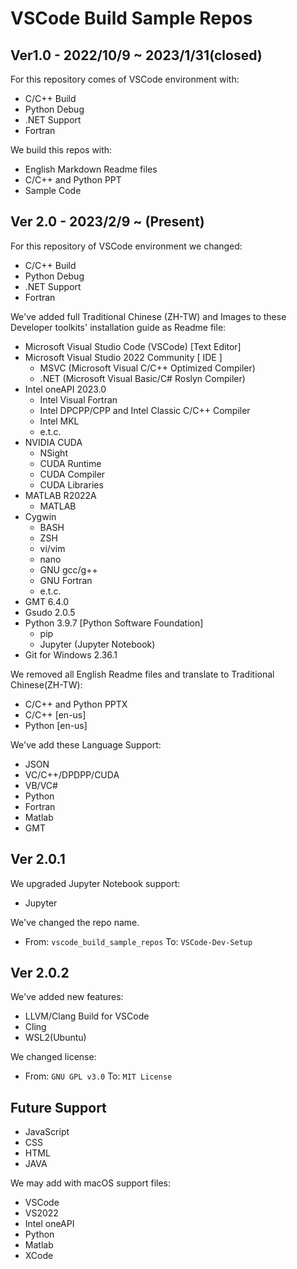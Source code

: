 # VSCode Build Sample Repos

## Ver1.0 - 2022/10/9 ~ 2023/1/31(closed) 

For this repository comes of VSCode environment with:
 - C/C++ Build
 - Python Debug
 - .NET Support
 - Fortran

We build this repos with:

 - English Markdown Readme files
 - C/C++ and Python PPT
 - Sample Code



## Ver 2.0 - 2023/2/9 ~ (Present)

For this repository of VSCode environment we changed:

 - C/C++ Build
 - Python Debug
 - .NET Support
 - Fortran

We've added full Traditional Chinese (ZH-TW) and Images to these Developer toolkits' installation guide as Readme file:

 - Microsoft Visual Studio Code (VSCode) [Text Editor]
 - Microsoft Visual Studio 2022 Community [ IDE ]
     - MSVC (Microsoft Visual C/C++ Optimized Compiler)
     - .NET (Microsoft Visual Basic/C# Roslyn Compiler)
 - Intel oneAPI 2023.0
     - Intel Visual Fortran
     - Intel DPCPP/CPP and Intel Classic C/C++ Compiler
     - Intel MKL
     - e.t.c.
 - NVIDIA CUDA
     - NSight
     - CUDA Runtime
     - CUDA Compiler
     - CUDA Libraries
 - MATLAB R2022A
     - MATLAB 
 - Cygwin
     - BASH
     - ZSH
     - vi/vim
     - nano
     - GNU gcc/g++
     - GNU Fortran
     - e.t.c.
 - GMT 6.4.0
 - Gsudo 2.0.5
 - Python 3.9.7 [Python Software Foundation]
     - pip
     - Jupyter (Jupyter Notebook)
 - Git for Windows 2.36.1

We removed all English Readme files and translate to Traditional Chinese(ZH-TW):

 - C/C++ and Python PPTX
 - C/C++ [en-us]
 - Python [en-us]

We've add these Language Support:

 - JSON
 - VC/C++/DPDPP/CUDA
 - VB/VC#
 - Python
 - Fortran
 - Matlab
 - GMT

## Ver 2.0.1
We upgraded Jupyter Notebook support:
 - Jupyter

We've changed the repo name.
 - From: `vscode_build_sample_repos`    To: `VSCode-Dev-Setup`


## Ver 2.0.2
We've added new features:
 - LLVM/Clang Build for VSCode
 - Cling
 - WSL2(Ubuntu)

We changed license:
  - From: `GNU GPL v3.0`    To: `MIT License`


## Future Support
 - JavaScript
 - CSS
 - HTML
 - JAVA

We may add with macOS support files:
 - VSCode
 - VS2022
 - Intel oneAPI
 - Python
 - Matlab
 - XCode

